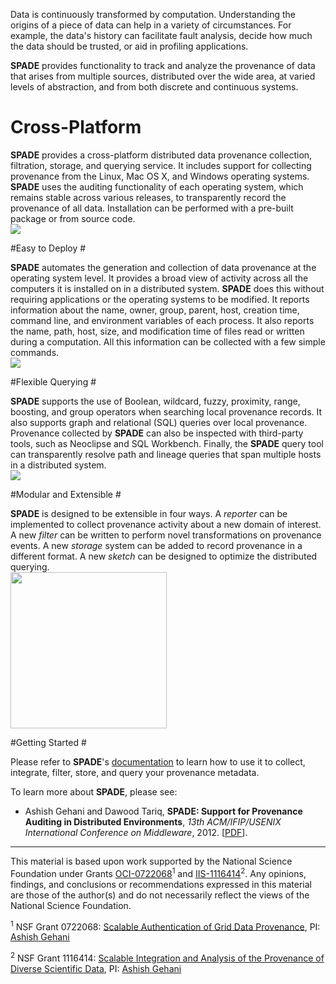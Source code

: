 Data is continuously transformed by computation. Understanding the origins of a piece of data can help in a variety of circumstances. For example, the data's history can facilitate fault analysis, decide how much the data should be trusted, or aid in profiling applications.

**SPADE** provides functionality to track and analyze the provenance of data that arises from multiple sources, distributed over the wide area, at varied levels of abstraction, and from both discrete and continuous systems.


# Cross-Platform #

**SPADE** provides a cross-platform distributed data provenance collection, filtration, storage, and querying service. It includes support for collecting provenance from the Linux, Mac OS X, and Windows operating systems. **SPADE** uses the auditing functionality of each operating system, which remains stable across various releases, to transparently record the provenance of all data. Installation can be performed with a pre-built package or from source code. <br /><img src='../../wiki/img/frontpage_platforms.png'><br />

#Easy to Deploy #

**SPADE** automates the generation and collection of data provenance at the operating system level. It provides a broad view of activity across all the computers it is installed on in a distributed system. **SPADE** does this without requiring applications or the operating systems to be modified. It reports information about the name, owner, group, parent, host, creation time, command line, and environment variables of each process. It also reports the name, path, host, size, and modification time of files read or written during a computation. All this information can be collected with a few simple commands. <br /><img src='../../wiki/img/frontpage_easy.png'> <br />

#Flexible Querying #

**SPADE** supports the use of Boolean, wildcard, fuzzy, proximity, range, boosting, and group operators when searching local provenance records. It also supports graph and relational (SQL) queries over local provenance. Provenance collected by **SPADE** can also be inspected with third-party tools, such as Neoclipse and SQL Workbench. Finally, the **SPADE** query tool can transparently resolve path and lineage queries that span multiple hosts in a distributed system. <br /><img src='../../wiki/img/frontpage_query.png'><br />

#Modular and Extensible #

**SPADE** is designed to be extensible in four ways. A _reporter_ can be implemented to collect provenance activity about a new domain of interest. A new _filter_ can be written to perform novel transformations on provenance events. A new _storage_ system can be added to record provenance in a different format. A new _sketch_ can be designed to optimize the distributed querying. <br /><img src='../../wiki/img/frontpage_modular.png' width='250px'> <br />

#Getting Started #

Please refer to **SPADE**'s [documentation](../../wiki) to learn how to use it to collect, integrate, filter, store, and query your provenance metadata.

To learn more about **SPADE**, please see:

  * Ashish Gehani and Dawood Tariq, **SPADE: Support for Provenance Auditing in Distributed Environments**, _13th ACM/IFIP/USENIX International Conference on Middleware_, 2012. [[PDF](http://www.csl.sri.com/users/gehani/papers/MW-2012.SPADE.pdf)].



---


This material is based upon work supported by the National Science Foundation under Grants [OCI-0722068](http://www.nsf.gov/awardsearch/showAward?AWD_ID=0722068)<sup>1</sup> and [IIS-1116414](http://www.nsf.gov/awardsearch/showAward?AWD_ID=1116414)<sup>2</sup>. Any opinions, findings, and conclusions or recommendations expressed in this material are those of the author(s) and do not necessarily reflect the views of the National Science Foundation.

<sup>1</sup> NSF Grant 0722068: [Scalable Authentication of Grid Data Provenance](http://www.nsf.gov/awardsearch/showAward?AWD_ID=0722068), PI: [Ashish Gehani](http://www.csl.sri.com/people/gehani/)

<sup>2</sup> NSF Grant 1116414: [Scalable Integration and Analysis of the Provenance of Diverse Scientific Data](http://www.nsf.gov/awardsearch/showAward?AWD_ID=1116414), PI: [Ashish Gehani](http://www.csl.sri.com/people/gehani/)

<a href='Hidden comment: 
The Apple logo is licensed under the Creative Commons Attribution-Share Alike 3.0 Unported, 2.5 Generic, 2.0 Generic and 1.0 Generic license.
The Linux Tux logo is (c) Larry Ewing, Simon Budig und Anja Gerwinsk and is licensed under the terms of the GNU General Public License version 3.
The Windows logo is in the public domain.
'></a>
